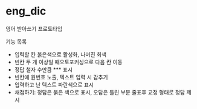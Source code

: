 # eng_dic
영어 받아쓰기 프로토타입

기능 목록
- 입력할 칸 붉은색으로 활성화, 나머진 회색
- 빈칸 두 개 이상일 때오토포커싱으로 다음 칸 이동
- 정답 철자 수만큼 *** 표시
- 빈칸에 원번호 노출, 텍스트 입력 시 감추기
- 입력하고 난 텍스트 파란색으로 표시
- 채점하기: 정답은 붉은 색으로 표시, 오답은 틀린 부분 줄표후 교정 형태로 정답 제시

